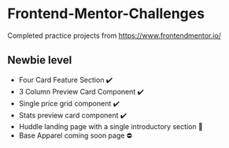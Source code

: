# Frontend-Mentor-Challenges
Completed practice projects from https://www.frontendmentor.io/

## Newbie level
- Four Card Feature Section ✔️
- 3 Column Preview Card Component ✔️
- Single price grid component ✔️
- Stats preview card component ✔️
- Huddle landing page with a single introductory section 🚧
- Base Apparel coming soon page ⛔
